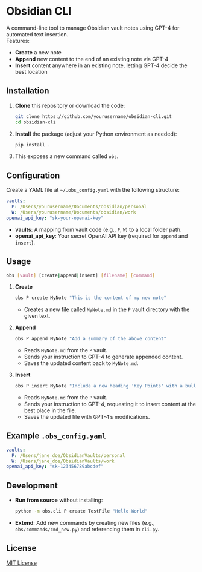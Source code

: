 # Obsidian CLI

A command-line tool to manage Obsidian vault notes using GPT-4 for automated text insertion.  
Features:

- **Create** a new note  
- **Append** new content to the end of an existing note via GPT-4  
- **Insert** content anywhere in an existing note, letting GPT-4 decide the best location

## Installation

1. **Clone** this repository or download the code:
   ```bash
   git clone https://github.com/yourusername/obsidian-cli.git
   cd obsidian-cli
   ```

2. **Install** the package (adjust your Python environment as needed):
   ```bash
   pip install .
   ```

3. This exposes a new command called `obs`.

## Configuration

Create a YAML file at `~/.obs_config.yaml` with the following structure:

```yaml
vaults:
  P: /Users/yourusername/Documents/obsidian/personal
  W: /Users/yourusername/Documents/obsidian/work
openai_api_key: "sk-your-openai-key"
```

- **vaults**: A mapping from vault code (e.g., `P`, `W`) to a local folder path.  
- **openai_api_key**: Your secret OpenAI API key (required for `append` and `insert`).

## Usage

```bash
obs [vault] [create|append|insert] [filename] [command]
```

1. **Create**  
   ```bash
   obs P create MyNote "This is the content of my new note"
   ```
   - Creates a new file called `MyNote.md` in the `P` vault directory with the given text.

2. **Append**  
   ```bash
   obs P append MyNote "Add a summary of the above content"
   ```
   - Reads `MyNote.md` from the `P` vault.
   - Sends your instruction to GPT-4 to generate appended content.
   - Saves the updated content back to `MyNote.md`.

3. **Insert**  
   ```bash
   obs P insert MyNote "Include a new heading 'Key Points' with a bullet list"
   ```
   - Reads `MyNote.md` from the `P` vault.
   - Sends your instruction to GPT-4, requesting it to insert content at the best place in the file.
   - Saves the updated file with GPT-4’s modifications.

## Example `.obs_config.yaml`

```yaml
vaults:
  P: /Users/jane_doe/ObsidianVaults/personal
  W: /Users/jane_doe/ObsidianVaults/work
openai_api_key: "sk-123456789abcdef"
```

## Development

- **Run from source** without installing:
  ```bash
  python -m obs.cli P create TestFile "Hello World"
  ```

- **Extend**: Add new commands by creating new files (e.g., `obs/commands/cmd_new.py`) and referencing them in `cli.py`.

## License

[MIT License](LICENSE)